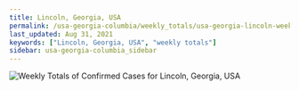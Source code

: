 ```yaml
---
title: Lincoln, Georgia, USA
permalink: /usa-georgia-columbia/weekly_totals/usa-georgia-lincoln-weekly_totals.html
last_updated: Aug 31, 2021
keywords: ["Lincoln, Georgia, USA", "weekly totals"]
sidebar: usa-georgia-columbia_sidebar
---
```


![Weekly Totals of Confirmed Cases for Lincoln, Georgia, USA](/covid_tracker/images/graphs/usa-georgia-lincoln-weekly_totals_graph.png)

